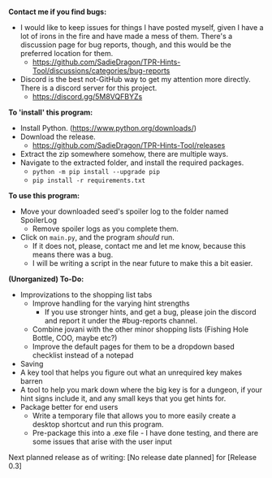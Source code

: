 __Contact me if you find bugs:__
- I would like to keep issues for things I have posted myself, given I have a lot of irons in the fire and have made a mess of them. There's a discussion page for bug reports, though, and this would be the preferred location for them.
    - https://github.com/SadieDragon/TPR-Hints-Tool/discussions/categories/bug-reports
- Discord is the best not-GitHub way to get my attention more directly. There is a discord server for this project.
    - https://discord.gg/5M8VQFBYZs

__To 'install' this program:__
- Install Python. (https://www.python.org/downloads/)
- Download the release.
    - https://github.com/SadieDragon/TPR-Hints-Tool/releases
- Extract the zip somewhere somehow, there are multiple ways.
- Navigate to the extracted folder, and install the required packages.
    - ``python -m pip install --upgrade pip``
    - ``pip install -r requirements.txt``

__To use this program:__
- Move your downloaded seed's spoiler log to the folder named SpoilerLog
    - Remove spoiler logs as you complete them.
- Click on ``main.py``, and the program *should* run.
    - If it does not, please, contact me and let me know, because this means
    there was a bug.
    - I will be writing a script in the near future to make this a bit easier.

__(Unorganized) To-Do:__
- Improvizations to the shopping list tabs
  - Improve handling for the varying hint strengths
    - If you use stronger hints, and get a bug, please join the discord and
    report it under the #bug-reports channel.
  - Combine jovani with the other minor shopping lists (Fishing Hole Bottle,
  COO, maybe etc?)
  - Improve the default pages for them to be a dropdown based checklist
  instead of a notepad
- Saving
- A key tool that helps you figure out what an unrequired key makes barren
- A tool to help you mark down where the big key is for a dungeon, if your hint signs include it, and any small keys that you get hints for.
- Package better for end users
  - Write a temporary file that allows you to more easily create a desktop
  shortcut and run this program.
  - Pre-package this into a .exe file - I have done testing, and there are some
  issues that arise with the user input

Next planned release as of writing: [No release date planned] for [Release 0.3]
